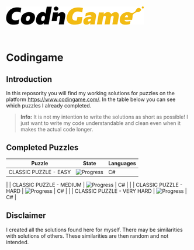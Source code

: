 [![CodinGame](/CodinGame.png)](https://www.codingame.com/ "CodinGame")

<br>

# Codingame

## Introduction
In this reposority you will find my working solutions for puzzles on the platform https://www.codingame.com/. In the table below you can see which puzzles I already completed.

> **Info:** It is not my intention to write the solutions as short as possible! I just want to write my code understandable and clean even when it makes the actual code longer.

## Completed Puzzles
|           Puzzle           |                   State                   | Languages |
|----------------------------|-------------------------------------------|-----------|
| CLASSIC PUZZLE - EASY      | ![Progress](https://progress-bar.dev/7)   |     C#    |
|
| CLASSIC PUZZLE - MEDIUM    | ![Progress](https://progress-bar.dev/0)   |     C#    |
|
| CLASSIC PUZZLE - HARD      | ![Progress](https://progress-bar.dev/0)   |     C#    |
|
| CLASSIC PUZZLE - VERY HARD | ![Progress](https://progress-bar.dev/0)   |     C#    |

## Disclaimer
I created all the solutions found here for myself. There may be similarities with solutions of others. These similarities are then random and not intended.